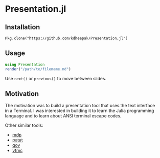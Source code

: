 # Presentation.jl

## Installation

```
Pkg.clone("https://github.com/kdheepak/Presentation.jl")
```

## Usage

```julia
using Presentation
render("/path/to/filename.md")
```

Use `next()` or `previous()` to move between slides.

## Motivation

The motivation was to build a presentation tool that uses the text interface in a Terminal.
I was interested in building it to learn the Julia programming language and to learn about ANSI terminal escape codes.

Other similar tools:

- [mdp](https://github.com/visit1985/mdp)
- [patat](https://github.com/jaspervdj/patat)
- [qov](https://github.com/chunqiuyiyu/qov)
- [vtmc](https://github.com/jclulow/vtmc)


